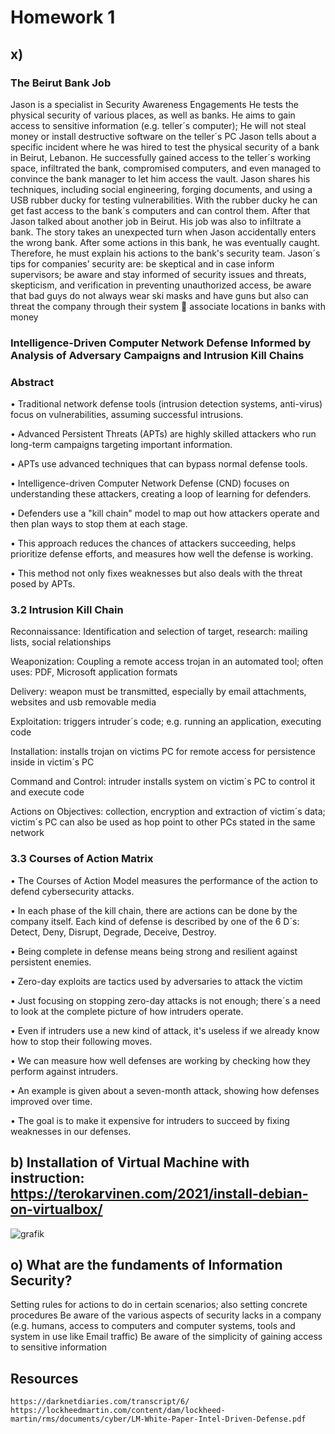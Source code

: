 # Homework 1

## x) 

### The Beirut Bank Job

Jason is a specialist in Security Awareness Engagements
He tests the physical security of various places, as well as banks. 
He aims to gain access to sensitive information (e.g. teller´s computer); He will not steal money or install destructive software on the teller´s PC
Jason tells about a specific incident where he was hired to test the physical security of a bank in Beirut, Lebanon. 
He successfully gained access to the teller´s working space, infiltrated the bank, compromised computers, and even managed to convince the bank manager to let him access the vault. 
Jason shares his techniques, including social engineering, forging documents, and using a USB rubber ducky for testing vulnerabilities. With the rubber ducky he can get fast access to the bank´s computers and can control them.
After that Jason talked about another job in Beirut. His job was also to infiltrate a bank. The story takes an unexpected turn when Jason accidentally enters the wrong bank. After some actions in this bank, he was eventually caught. Therefore, he must explain his actions to the bank's security team. 
Jason´s tips for companies’ security are: be skeptical and in case inform supervisors; be aware and stay informed of security issues and threats, skepticism, and verification in preventing unauthorized access, be aware that bad guys do not always wear ski masks and have guns but also can threat the company through their system  associate locations in banks with money

### Intelligence-Driven Computer Network Defense Informed by Analysis of Adversary Campaigns and Intrusion Kill Chains

### Abstract 
•	Traditional network defense tools (intrusion detection systems, anti-virus) focus on vulnerabilities, assuming successful intrusions.

•	Advanced Persistent Threats (APTs) are highly skilled attackers who run long-term campaigns targeting important information.

•	APTs use advanced techniques that can bypass normal defense tools.

•	Intelligence-driven Computer Network Defense (CND) focuses on understanding these attackers, creating a loop of learning for defenders.

•	Defenders use a "kill chain" model to map out how attackers operate and then plan ways to stop them at each stage.

•	This approach reduces the chances of attackers succeeding, helps prioritize defense efforts, and measures how well the defense is working.

•	This method not only fixes weaknesses but also deals with the threat posed by APTs.


### 3.2 Intrusion Kill Chain
Reconnaissance: Identification and selection of target, research: mailing lists, social relationships

Weaponization: Coupling a remote access trojan in an automated tool; often uses: PDF, Microsoft application formats

Delivery: weapon must be transmitted, especially by email attachments, websites and usb removable media

Exploitation: triggers intruder´s code; e.g. running an application, executing code

Installation: installs trojan on victims PC for remote access for persistence inside in victim´s PC

Command and Control: intruder installs system on victim´s PC to control it and execute code

Actions on Objectives: collection, encryption and extraction of victim´s data; victim´s PC can also be used as hop point to other PCs stated in the same network


### 3.3 Courses of Action Matrix
•	The Courses of Action Model measures the performance of the action to defend cybersecurity attacks. 

•	In each phase of the kill chain, there are actions can be done by the company itself. Each kind of defense is described by one of the 6 D´s: Detect, Deny, Disrupt, Degrade, Deceive, Destroy. 

•	Being complete in defense means being strong and resilient against persistent enemies.

•	Zero-day exploits are tactics used by adversaries to attack the victim

•	Just focusing on stopping zero-day attacks is not enough; there´s a need to look at the complete picture of how intruders operate.

•	Even if intruders use a new kind of attack, it's useless if we already know how to stop their following moves.

•	We can measure how well defenses are working by checking how they perform against intruders.

•	An example is given about a seven-month attack, showing how defenses improved over time.

•	The goal is to make it expensive for intruders to succeed by fixing weaknesses in our defenses.


## b) Installation of Virtual Machine with instruction: https://terokarvinen.com/2021/install-debian-on-virtualbox/

![grafik](https://github.com/danielginfinland/InformationSecurityCourse/assets/156656492/2db3dc76-d8a2-4ffe-970d-c3f4e3c0e3d0)


## o) What are the fundaments of Information Security?

Setting rules for actions to do in certain scenarios; also setting concrete procedures
Be aware of the various aspects of security lacks in a company (e.g. humans, access to computers and computer systems, tools and system in use like Email traffic)
Be aware of the simplicity of gaining access to sensitive information


## Resources
    https://darknetdiaries.com/transcript/6/
    https://lockheedmartin.com/content/dam/lockheed-martin/rms/documents/cyber/LM-White-Paper-Intel-Driven-Defense.pdf
